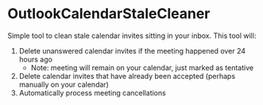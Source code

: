 # OutlookCalendarStaleCleaner
Simple tool to clean stale calendar invites sitting in your inbox. This tool will:

  1. Delete unanswered calendar invites if the meeting happened over 24 hours ago
     - Note: meeting will remain on your calendar, just marked as tentative
  2. Delete calendar invites that have already been accepted (perhaps manually on your calendar)
  3. Automatically process meeting cancellations
